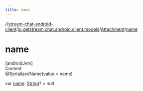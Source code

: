 ```yaml
---
title: name
---
```

//[stream-chat-android-client](../../../index.md)/[io.getstream.chat.android.client.models](../index.md)/[Attachment](index.md)/[name](name.md)



# name  
[androidJvm]  
Content  
@SerializedName(value = name)  
  
var [name](name.md): [String](https://kotlinlang.org/api/latest/jvm/stdlib/kotlin/-string/index.html)? = null  



